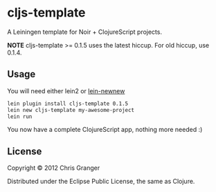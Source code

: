 # cljs-template

A Leiningen template for Noir + ClojureScript projects.

**NOTE** cljs-template >= 0.1.5 uses the latest hiccup. For old hiccup, use 0.1.4.

## Usage

You will need either lein2 or [lein-newnew](https://github.com/Raynes/lein-newnew)

```bash
lein plugin install cljs-template 0.1.5
lein new cljs-template my-awesome-project
lein run
```
You now have a complete ClojureScript app, nothing more needed :)

## License

Copyright © 2012 Chris Granger

Distributed under the Eclipse Public License, the same as Clojure.
